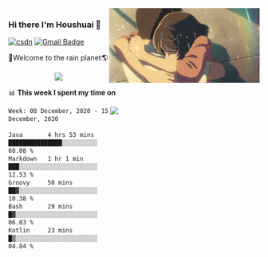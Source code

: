 <img  align='right' height="150" src="https://github.com/LikeRainDay/LikeRainDay/blob/master/pic/img_rain_1.gif?raw=true">



### Hi there I'm Houshuai :lemon:

[![csdn](https://img.shields.io/badge/-csdn-c14438?style=flat-square&logo=c&logoColor=white)](https://blog.csdn.net/qq_15807167)
[![Gmail Badge](https://img.shields.io/badge/-gmail-c14438?style=flat-square&logo=Gmail&logoColor=white&link=mailto:houshuai0816@gmail.com)](mailto:houshuai0816@gmail.com)

🚀Welcome to the rain planet🌎

<center>
<img align='center'  src="https://source.unsplash.com/random/1200x600">
</center>

📊 **This week I spent my time on**

<img align='right'   width="300" src="https://github-readme-stats.vercel.app/api?username=LikeRainDay&show_icons=true&title_color=fff&icon_color=79ff97&text_color=9f9f9f&bg_color=151515">

<!--START_SECTION:waka-->
```text
Week: 08 December, 2020 - 15 December, 2020

Java       4 hrs 53 mins   ███████████████░░░░░░░░░░   60.08 % 
Markdown   1 hr 1 min      ███░░░░░░░░░░░░░░░░░░░░░░   12.53 % 
Groovy     50 mins         ██▓░░░░░░░░░░░░░░░░░░░░░░   10.38 % 
Bash       29 mins         █▓░░░░░░░░░░░░░░░░░░░░░░░   06.03 % 
Kotlin     23 mins         █▒░░░░░░░░░░░░░░░░░░░░░░░   04.84 % 
```
<!--END_SECTION:waka-->
